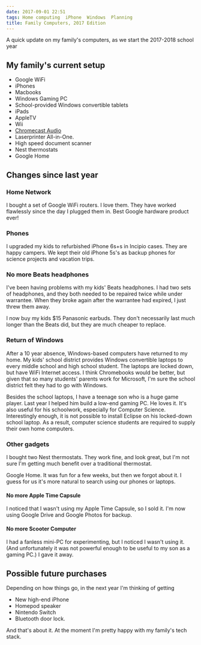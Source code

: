 ```yaml
---
date: 2017-09-01 22:51
tags: Home computing  iPhone  Windows  Planning
title: Family Computers, 2017 Edition
---
```


A quick update on my family's computers, as we start the 2017-2018 school year

##  My family's current setup

* Google WiFi
* iPhones
* Macbooks
* Windows Gaming PC
* School-provided Windows convertible tablets
* iPads
* AppleTV
* Wii
* [Chromecast Audio](https://www.google.com/chromecast/speakers/)
* Laserprinter All-in-One.
* High speed document scanner
* Nest thermostats
* Google Home

##  Changes since last year

###  Home Network

I bought a set of Google WiFi routers. I love them. They have worked
flawlessly since the day I plugged them in. Best Google hardware product ever!

###  Phones

I upgraded my kids to refurbished iPhone 6s+s in Incipio cases. They are happy
campers. We kept their old iPhone 5s's as backup phones for science projects
and vacation trips.

###  No more Beats headphones

I've been having problems with my kids' Beats headphones. I had two sets of
headphones, and they both needed to be repaired twice while under warrantee.
When they broke again after the warrantee had expired, I just threw them away.

I now buy my kids $15 Panasonic earbuds. They don't necessarily last much
longer than the Beats did, but they are much cheaper to replace.

###  Return of Windows

After a 10 year absence, Windows-based computers have returned to my home. My
kids' school district provides Windows convertible laptops to every middle
school and high school student. The laptops are locked down, but have WiFi
Internet access. I think Chromebooks would be better, but given that so many
students' parents work for Microsoft, I'm sure the school district felt they
had to go with Windows.

Besides the school laptops, I have a teenage son who is a huge game player.
Last year I helped him build a low-end gaming PC. He loves it. It's also
useful for his schoolwork, especially for Computer Science. Interestingly
enough, it is not possible to install Eclipse on his locked-down school
laptop. As a result, computer science students are required to supply their
own home computers.

### Other gadgets

I bought two Nest thermostats. They work fine, and look great, but I'm not
sure I'm getting much benefit over a traditional thermostat.


Google Home. It was fun for a few weeks, but then we forgot about it. I guess
for us it's more natural to search using our phones or laptops.

#### No more Apple Time Capsule

I noticed that I wasn't using my Apple Time Capsule, so I sold it. I'm now
using Google Drive and Google Photos for backup.

#### No more Scooter Computer

I had a fanless mini-PC for experimenting, but I noticed I wasn't using it.
(And unfortunately it was not powerful enough to be useful to my son as a
gaming PC.) I gave it away.

##  Possible future purchases

Depending on how things go, in the next year I'm thinking of getting

* New high-end iPhone
* Homepod speaker
* Nintendo Switch
* Bluetooth door lock.

And that's about it. At the moment I'm pretty happy with my family's tech
stack.
